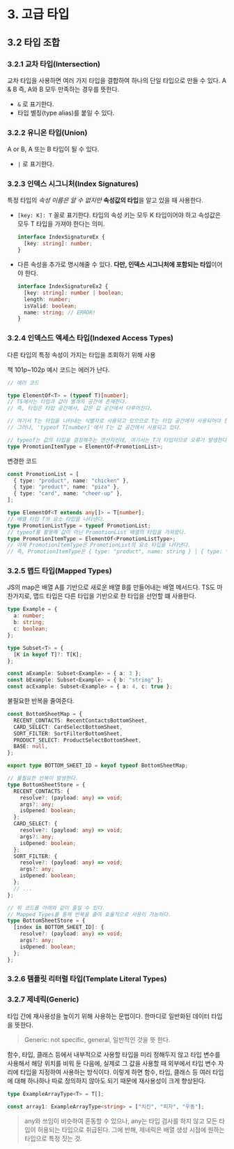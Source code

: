 # 3. 고급 타입

## 3.2 타입 조합

### 3.2.1 교차 타입(Intersection)

교차 타입을 사용하면 여러 가지 타입을 결합하여 하나의 단일 타입으로 만들 수 있다.
A & B 즉, A와 B 모두 만족하는 경우를 뜻한다.

- `&` 로 표기한다.
- 타입 별칭(type alias)를 붙일 수 있다.

### 3.2.2 유니온 타입(Union)

A or B, A 또는 B 타입이 될 수 있다.

- `|` 로 표기한다.

### 3.2.3 인덱스 시그니처(Index Signatures)

특정 타입의 _속성 이름은 알 수 없지만_ **속성값의 타입**을 알고 있을 때 사용한다.

- `[key: K]: T` 꼴로 표기한다.
  타입의 속성 키는 모두 K 타입이어야 하고 속성값은 모두 T 타입을 가져야 한다는 의미.

  ```ts
  interface IndexSignatureEx {
    [key: string]: number;
  }
  ```

- 다른 속성을 추가로 명시해줄 수 있다. **다만, 인덱스 시그니처에 포함되는 타입**이어야 한다.

  ```ts
  interface IndexSignatureEx2 {
    [key: string]: number | boolean;
    length: number;
    isValid: boolean;
    name: string; // ERROR!
  }
  ```

### 3.2.4 인덱스드 엑세스 타입(Indexed Access Types)

다른 타입의 특정 속성이 가지는 타입을 조회하기 위해 사용

책 101p~102p 예시 코드는 에러가 난다.

```ts
// 에러 코드

type ElementOf<T> = (typeof T)[number];
// TS에서는 타입과 값이 별개의 공간에 존재한다.
// 즉, 타입은 타입 공간에서, 값은 값 공간에서 다루어진다.

// 여기서 T는 타입을 나타내는 식별자로 사용되고 있으므로 T는 타입 공간에서 사용되어야 한다.
// 그러나, 'typeof T[number]'에서 T는 값 공간에서 사용되고 있다.

// typeof는 값의 타입을 결정해주는 연산자인데, 여기서는 T가 타입이므로 오류가 발생한다.
type PromotionItemType = ElementOf<PromotionList>;
```

변경한 코드

```ts
const PromotionList = [
  { type: "product", name: "chicken" },
  { type: "product", name: "piza" },
  { type: "card", name: "cheer-up" },
];

type ElementOf<T extends any[]> = T[number];
// 배열 타입 T의 요소 타입을 나타낸다.
type PromotionListType = typeof PromotionList;
// typeof를 활용해 값이 아닌 PromotionList 배열의 타입을 가져왔다.
type PromotionItemType = ElementOf<PromotionListType>;
// 이제 PromotionItemType은 PromotionList의 요소 타입을 나타낸다.
// 즉, PromotionItemType은 { type: "product", name: string } | { type: "card", name: string } 타입을 나타낸다.
```

### 3.2.5 맵드 타입(Mapped Types)

JS의 map은 배열 A를 기반으로 새로운 배열 B를 만들어내는 배열 메서드다.
TS도 마찬가지로, 맵드 타입은 다른 타입을 기반으로 한 타입을 선언할 떄 사용한다.

```ts
type Example = {
  a: number;
  b: string;
  c: boolean;
};

type Subset<T> = {
  [K in keyof T]?: T[K];
};

const aExample: Subset<Example> = { a: 3 };
const bExample: Subset<Example> = { b: "string" };
const acExample: Subset<Example> = { a: 4, c: true };
```

불필요한 반복을 줄여준다.

```ts
const BottomSheetMap = {
  RECENT_CONTACTS: RecentContactsBottomSheet,
  CARD_SELECT: CardSelectBottomSheet,
  SORT_FILTER: SortFilterBottomSheet,
  PRODUCT_SELECT: ProductSelectBottomSheet,
  BASE: null,
};

export type BOTTOM_SHEET_ID = keyof typeof BottomSheetMap;

// 불필요한 반복이 발생한다.
type BottomSheetStore = {
  RECENT_CONTACTS: {
    resolve?: (payload: any) => void;
    args?: any;
    isOpened: boolean;
  };
  CARD_SELECT: {
    resolve?: (payload: any) => void;
    args?: any;
    isOpened: boolean;
  };
  SORT_FILTER: {
    resolve?: (payload: any) => void;
    args?: any;
    isOpened: boolean;
  };
  // ...
};

// 위 코드를 아래와 같이 줄일 수 있다.
// Mapped Types를 통해 반복을 줄여 효율적으로 사용이 가능하다.
type BottomSheetStore = {
  [index in BOTTOM_SHEET_ID]: {
    resolve?: (payload: any) => void;
    args?: any;
    isOpened: boolean;
  };
};
```

### 3.2.6 템플릿 리터럴 타입(Template Literal Types)

### 3.2.7 제네릭(Generic)

타입 간에 재사용성을 높이기 위해 사용하는 문법이다.
한마디로 일반화된 데이터 타입을 뜻한다.

> Generic: not specific, general, 일반적인 것을 뜻 한다.

함수, 타입, 클래스 등에서 내부적으로 사용할 타입을 미리 정해두지 않고 타입 변수를 사용해서 해당 위치를 비워 둔 다음에, 실제로 그 값을 사용할 때 외부에서 타입 변수 자리에 타입을 지정하여 사용하는 방식이다.
이렇게 하면 함수, 타입, 클래스 등 여러 타입에 대해 하나하나 따로 정의하지 않아도 되기 때문에 재사용성이 크게 향상된다.

```ts
type ExampleArrayType<T> = T[];

const array1: ExampleArrayType<string> = ["치킨", "피자", "우동"];
```

> any와 쓰임이 비슷하여 혼동할 수 있으나,
> any는 타입 검사를 하지 않고 모든 타입이 허용되는 타입으로 취급된다.
> 그에 반해, 제네릭은 배열 생성 시점에 원하는 타입으로 특정 짓는 것.
